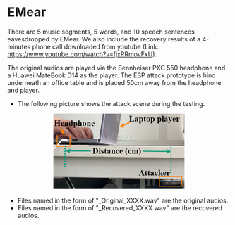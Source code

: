 # EMear
There are 5 music segments, 5 words, and 10 speech sentences eavesdropped by EMear. We also include the recovery results of a 4-minutes phone call downloaded from youtube (Link: https://www.youtube.com/watch?v=fjxRRmovFxU). 

The original audios are played via the Sennheiser PXC 550 headphone and a Huawei MateBook D14 as the player. The ESP attack prototype is hind underneath an office table and is placed 50cm away from the headphone and player. 

* The following picture shows the attack scene during the testing.  
 <div align = center><img src="https://github.com/EMear/RecoveredAudios/blob/main/attackScene.png?raw=true" width="300"  /><br/></div> 

  
* Files named in the form of "_Original_XXXX.wav" are the original audios.  
* Files named in the form of "_Recovered_XXXX.wav" are the recovered audios.   




  


